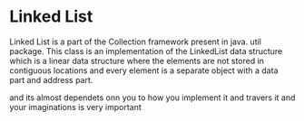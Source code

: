 # Linked List
Linked List is a part of the Collection framework present in java. util package. This class is an implementation of the LinkedList data structure which is a linear data structure where the elements are not stored in contiguous locations and every element is a separate object with a data part and address part.

and its almost dependets onn you to how you implement it  and travers it and your imaginations is very important